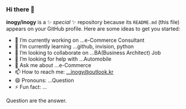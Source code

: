 ### Hi there 👋


**inogy/inogy** is a ✨ _special_ ✨ repository because its `README.md` (this file) appears on your GitHub profile.
Here are some ideas to get you started:
- 🔭 I’m currently working on ...e-Commerce Consultant
- 🌱 I’m currently learning ...github, invision, python
- 👯 I’m looking to collaborate on ...BA(Business Architect) Job
- 🤔 I’m looking for help with ...Automobile
- 💬 Ask me about ...e-Commerce
- 📫 How to reach me: ...inogy@outlook.kr
- 😄 Pronouns: ...Question 
- ⚡ Fun fact: ... 

Question are the answer.

